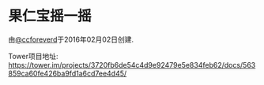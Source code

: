 
# 果仁宝摇一摇

由[@ccforeverd](https://github.com/ccforeverd/)于2016年02月02日创建.

Tower项目地址: <https://tower.im/projects/3720fb6de54c4d9e92479e5e834feb62/docs/563859ca60fe426ba9fd1a6cd7ee4d45/>


